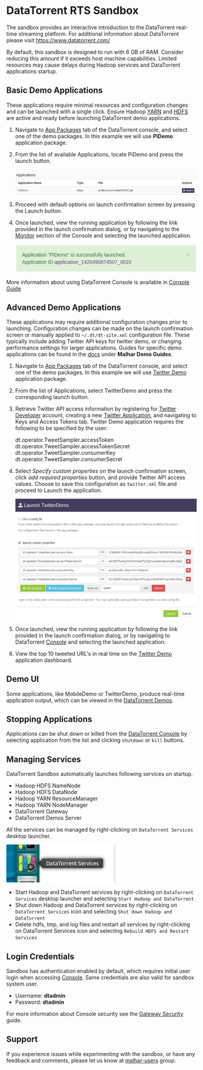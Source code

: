 DataTorrent RTS Sandbox
================================================================================

The sandbox provides an interactive introduction to the DataTorrent real-time streaming platform.  For additional information about DataTorrent please visit https://www.datatorrent.com/

By default, this sandbox is designed to run with 6 GB of RAM. Consider reducing this amount if it exceeds host machine capabilities.  Limited resources may cause delays during Hadoop services and DataTorrent applications startup.


Basic Demo Applications
--------------------------------------------------------------------------------

These applications require minimal resources and configuration changes and can be launched with a single click.  Ensure Hadoop [YARN](http://localhost:8088/cluster/cluster) and [HDFS](http://localhost:50070/dfshealth.jsp) are active and ready before launching DataTorrent demo applications.

1.  Navigate to [App Packages](#/packages) tab of the DataTorrent console, and select one of the demo packages.  In this example we will use **PiDemo** application package.

2.  From the list of available Applications, locate PiDemo and press the launch button.
    
    ![](images/sandbox/pidemo-list.png)

3.  Proceed with default options on launch confirmation screen by pressing the Launch button.

4.  Once launched, view the running application by following the link provided in the launch confirmation dialog, or by navigating to the [Monitor](/#/ops) section of the Console and selecting the launched application.

    ![](images/sandbox/pidemo-success.png)

More information about using DataTorrent Console is available in [Console Guide](https://www.datatorrent.com/docs/guides/ConsoleGuide.html)



Advanced Demo Applications
--------------------------------------------------------------------------------

These applications may require additional configuration changes prior to launching.  Configuration changes can be made on the launch confirmation screen or manually applied to `~/.dt/dt-site.xml` configuration file.  These typically include adding Twitter API keys for twitter demo, or changing performance settings for larger applications.  Guides for specific demo applications can be found in the [docs](https://datatorrent.com/docs) under **Malhar Demo Guides**.

1.  Navigate to [App Packages](/#/packages) tab of the DataTorrent console, and select one of the demo packages.  In this example we will use [Twitter Demo](/#/packages) application package.

2.  From the list of Applications, select TwitterDemo and press the corresponding launch button.

3.  Retrieve Twitter API access information by registering for [Twitter Developer](https://dev.twitter.com/) account, creating a new [Twitter Application](https://apps.twitter.com/app/new), and navigating to Keys and Access Tokens tab.  Twitter Demo application requires the following to be specified by the user:

    dt.operator.TweetSampler.accessToken
    dt.operator.TweetSampler.accessTokenSecret
    dt.operator.TweetSampler.consumerKey
    dt.operator.TweetSampler.consumerSecret

4.  Select *Specify custom properties* on the launch confirmation screen, click *add required properties* button, and provide Twitter API access values.  Choose to save this configuration as `twitter.xml` file and proceed to Launch the application.

    ![](images/sandbox/twitterdemo-launch.png)

5.  Once launched, view the running application by following the link provided in the launch confirmation dialog, or by navigating to DataTorrent [Console](/#/ops) and selecting the launched application.

6.  View the top 10 tweeted URL's in real time on the [Twitter Demo](http://localhost:3003/#/twitterUrls) application dashboard.


Demo UI
--------------------------------------------------------------------------------

Some applications, like MobileDemo or TwitterDemo, produce real-time application output, which can be viewed in the [DataTorrent Demos](http://localhost:3003/).



Stopping Applications
--------------------------------------------------------------------------------

Applications can be shut down or killed from the [DataTorrent Console](/#ops) by selecting application from the list and clicking `shutdown` or `kill` buttons.



Managing Services
--------------------------------------------------------------------------------

DataTorrent Sandbox automatically launches following services on startup.

* Hadoop HDFS NameNode
* Hadoop HDFS DataNode
* Hadoop YARN ResourceManager
* Hadoop YARN NodeManager
* DataTorrent Gateway
* DataTorrent Demos Server


All the services can be managed by right-clicking on `DataTorrent Services` desktop launcher.

![](images/sandbox/services.png)

*  Start Hadoop and DataTorrent services by right-clicking on `DataTorrent Services` desktop launcher and selecting `Start Hadoop and DataTorrent`
*  Shut down Hadoop and DataTorrent services by right-clicking on `DataTorrent Services` icon and selecting `Shut down Hadoop and DataTorrent`
*  Delete hdfs, tmp, and log files and restart all services by right-clicking on DataTorrent Services icon and selecting `Rebuild HDFS and Restart Services`


Login Credentials
--------------------------------------------------------------------------------

Sandbox has authentication enabled by default, which requires initial user login when accessing [Console](/#/).  Same credentials are also valid for sandbox system user.

* Username: **dtadmin**
* Password: **dtadmin**

For more information about Console security see the [Gateway Security](https://www.datatorrent.com/docs/guides/GatewaySecurity.html) guide.


Support
--------------------------------------------------------------------------------

If you experience issues while experimenting with the sandbox, or have any feedback and comments, please let us know at [malhar-users](https://groups.google.com/d/forum/malhar-users) group.